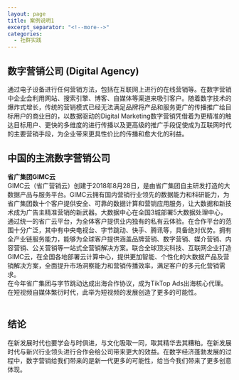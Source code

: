```yaml
---
layout: page
title: 案例说明1
excerpt_separator: "<!--more-->"
categories:
  - 社群实践
---
```

## 数字营销公司 (Digital Agency)  <!--more--> <br>
通过电子设备进行任何营销方法，包括在互联网上进行的在线营销等。在数字营销中企业会利用网站、搜索引擎、博客、自媒体等渠道来吸引客户。随着数字技术的爆炸式增长，传统的营销模式已经无法满足品牌将产品和服务更广的传播推广给目标用户的商业目的，以数据驱动的Digital Marketing数字营销凭借着为更精准的触达目标用户、更快的多维度的进行传播以及更高级的推广手段促使成为互联网时代的主要营销手段，为企业带来更具性价比的传播和愈大化的利益。   <br> 

## 中国的主流数字营销公司  <br>
**省广集团GIMC云**  <br>
GIMC云（省广营销云）创建于2018年8月28日，是由省广集团自主研发打造的大数据产品与服务平台。GIMC云拥有国内营销行业领先的数据能力和科研能力，为省广集团数十个客户提供安全、可靠的数据计算和营销应用服务，让大数据和新技术成为广告主精准营销的新武器。大数据中心在全国3城部署5大数据处理中心，通过统一的省广云平台，为全体客户提供业内独有的私有云体验。在合作平台的范围十分广泛，其中有中央电视台、字节跳动、快手、腾讯等，具备绝对优势。拥有全产业链服务能力，能够为全球客户提供涵盖品牌营销、数字营销、媒介营销、内容营销、公关营销等一站式全营销解决方案。联合全球顶尖科技、互联网企业打造GIMC云，在全国各地部署云计算中心，提供更加智能、个性化的大数据产品及营销解决方案，全面提升市场洞察能力和营销传播效率，满足客户的多元化营销需求。  
在今年省广集团与字节跳动达成出海合作协议，成为TikTop Ads出海核心代理。在短视频自媒体繁衍时代，此举为短视频的发展创造了更多的可能性。  
  <br>
## 结论  <br>
在新发展时代也要学会与时俱进，与文化吸取一同，取其精华去其糟粕。在新发展时代与新兴行业领头进行合作会给公司带来更大的效益。在数字经济蓬勃发展的过程中，数字营销给我们带来的是新一代更多的可能性，给当今我们带来了更多创意体现。
